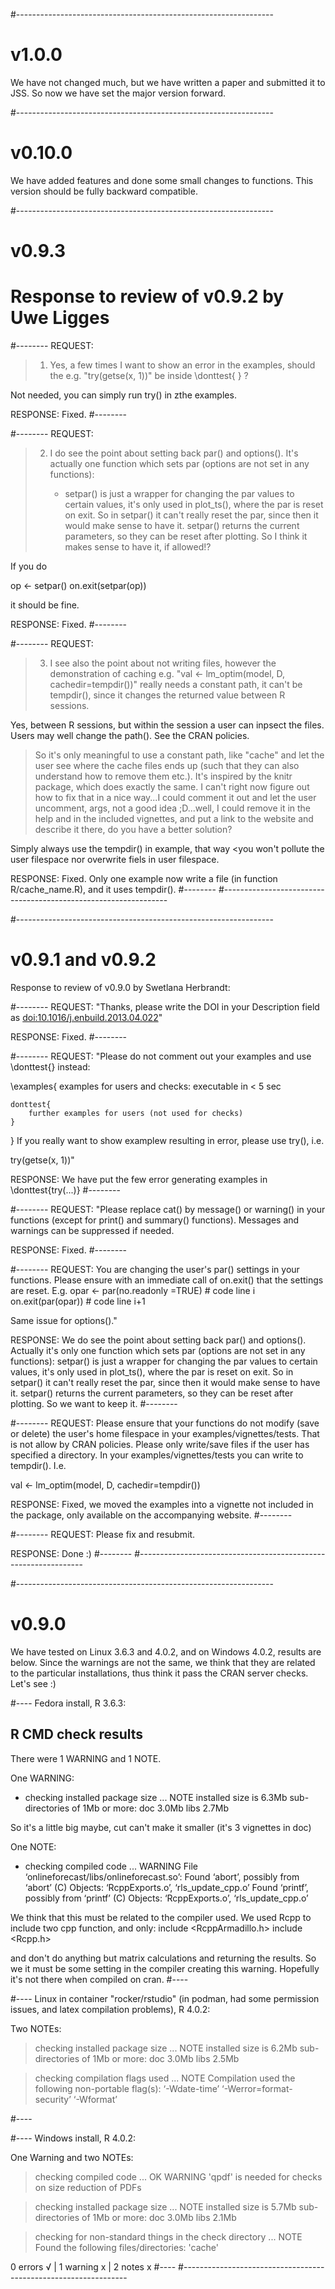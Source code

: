 #----------------------------------------------------------------
# v1.0.0

We have not changed much, but we have written a paper and submitted it to
JSS. So now we have set the major version forward.



#----------------------------------------------------------------
# v0.10.0

We have added features and done some small changes to functions. This version
should be fully backward compatible.






#----------------------------------------------------------------
# v0.9.3
# Response to review of v0.9.2 by Uwe Ligges

#--------
REQUEST:
> 1) Yes, a few times I want to show an error in the examples, should the e.g. "try(getse(x, 1))" be inside \donttest{ } ?

Not needed, you can simply run try() in zthe examples.


RESPONSE:
Fixed.
#--------



#--------
REQUEST:
> 2) I do see the point about setting back par() and options(). It's actually one function which sets par (options are not set in any functions):
>
>      - setpar() is just a wrapper for changing the par values to certain values, it's only used in plot_ts(), where the par is reset on exit. So in setpar() it can't really reset the par, since then it would make sense to have it. setpar() returns the current parameters, so they can be reset after plotting. So I think it makes sense to have it, if allowed!?

If you do

op <- setpar()
on.exit(setpar(op))

it should be fine.


RESPONSE:
Fixed.
#--------



#--------
REQUEST:
> 3) I see also the point about not writing files, however the demonstration of caching e.g. "val <- lm_optim(model, D, cachedir=tempdir())" really needs a constant path, it can't be tempdir(), since it changes the returned value between R sessions.

Yes, between R sessions, but within the session a user can inpsect the
files. Users may well change the path(). See the CRAN policies.


>  So it's only meaningful to use a constant path, like "cache" and let the user see where the cache files ends up (such that they can also understand how to remove them etc.). It's inspired by the knitr package, which does exactly the same. I can't right now figure out how to fix that in a nice way...I could comment it out and let the user uncomment, args, not a good idea ;D...well, I could remove it in the help and in the included vignettes, and put a link to the website and describe it there, do you have a better solution?


Simply always use the tempdir() in example, that way <you won't pollute
the user filespace nor overwrite fiels in user filespace.


RESPONSE:
Fixed. Only one example now write a file (in function R/cache_name.R), and it uses tempdir().
#--------
#----------------------------------------------------------------



#----------------------------------------------------------------
# v0.9.1 and v0.9.2
Response to review of v0.9.0 by Swetlana Herbrandt:

#--------
REQUEST:
"Thanks, please write the DOI in your Description field as
<doi:10.1016/j.enbuild.2013.04.022>"

RESPONSE:
Fixed.
#--------

#--------
REQUEST:
"Please do not comment out your examples and use \donttest{} instead:

\examples{
    examples for users and checks:
    executable in < 5 sec

    donttest{
        further examples for users (not used for checks)
    }
}
If you really want to show examplew resulting in error, please use
try(), i.e.

try(getse(x, 1))"

RESPONSE:
We have put the few error generating examples in \donttest{try(...)}
#--------

#--------
REQUEST:
"Please replace cat() by message() or warning() in your functions (except
for print() and summary() functions). Messages and warnings can be
suppressed if needed.

RESPONSE:
Fixed.
#--------

#--------
REQUEST:
You are changing the user's par() settings in your functions. Please
ensure with an immediate call of on.exit() that the settings are reset. E.g.
     opar <- par(no.readonly =TRUE)       # code line i
     on.exit(par(opar))                   # code line i+1

Same issue for options()."

RESPONSE:
We do see the point about setting back par() and options(). Actually it's only one function which sets par (options are not set in any functions):
setpar() is just a wrapper for changing the par values to certain values, it's
only used in plot_ts(), where the par is reset on exit. So in setpar() it can't
really reset the par, since then it would make sense to have it. setpar()
returns the current parameters, so they can be reset after plotting. So we want
to keep it.
#--------

#--------
REQUEST:
Please ensure that your functions do not modify (save or delete) the
user's home filespace in your examples/vignettes/tests. That is not
allow by CRAN policies. Please only write/save files if the user has
specified a directory. In your examples/vignettes/tests you can write to
tempdir(). I.e.

val <- lm_optim(model, D, cachedir=tempdir())

RESPONSE:
Fixed, we moved the examples into a vignette not included in the package, only
available on the accompanying website.
#--------

#--------
REQUEST:
Please fix and resubmit.

RESPONSE:
Done :)
#--------
#----------------------------------------------------------------


#----------------------------------------------------------------
# v0.9.0
We have tested on Linux 3.6.3 and 4.0.2, and on Windows 4.0.2, results are
below. Since the warnings are not the same, we think that they are related to
the particular installations, thus think it pass the CRAN server
checks. Let's see :)


#----
Fedora install, R 3.6.3:

## R CMD check results
There were 1 WARNING and 1 NOTE.


One WARNING:

* checking installed package size ... NOTE
  installed size is  6.3Mb
  sub-directories of 1Mb or more:
    doc    3.0Mb
    libs   2.7Mb

So it's a little big maybe, cut can't make it smaller (it's 3 vignettes in doc)


One NOTE:

* checking compiled code ... WARNING
File ‘onlineforecast/libs/onlineforecast.so’:
  Found ‘abort’, possibly from ‘abort’ (C)
    Objects: ‘RcppExports.o’, ‘rls_update_cpp.o’
  Found ‘printf’, possibly from ‘printf’ (C)
    Objects: ‘RcppExports.o’, ‘rls_update_cpp.o’

We think that this must be related to the compiler used. We used Rcpp to include
two cpp function, and only:
include <RcppArmadillo.h>
include <Rcpp.h>

and don't do anything but matrix calculations and returning the results. So we
it must be some setting in the compiler creating this warning. Hopefully it's
not there when compiled on cran.
#----


#----
Linux in container "rocker/rstudio" (in podman, had some permission issues, and
latex compilation problems), R 4.0.2:

Two NOTEs:

> checking installed package size ... NOTE
    installed size is  6.2Mb
    sub-directories of 1Mb or more:
      doc    3.0Mb
      libs   2.5Mb

> checking compilation flags used ... NOTE
  Compilation used the following non-portable flag(s):
    ‘-Wdate-time’ ‘-Werror=format-security’ ‘-Wformat’

#----


#----
Windows install, R 4.0.2:

One Warning and two NOTEs:

> checking compiled code ... OK
   WARNING
  'qpdf' is needed for checks on size reduction of PDFs

> checking installed package size ... NOTE
    installed size is  5.7Mb
    sub-directories of 1Mb or more:
      doc    3.0Mb
      libs   2.1Mb

> checking for non-standard things in the check directory ... NOTE
  Found the following files/directories:
    'cache'

0 errors √ | 1 warning x | 2 notes x
#----
#----------------------------------------------------------------
